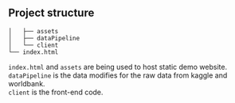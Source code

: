 ## Project structure
```
│   ├── assets
│   ├── dataPipeline
│   └── client
└── index.html
```

`index.html` and `assets` are being used to host static demo website.    
`dataPipeline` is the data modifies for the raw data from kaggle and worldbank.     
`client` is the front-end code.

